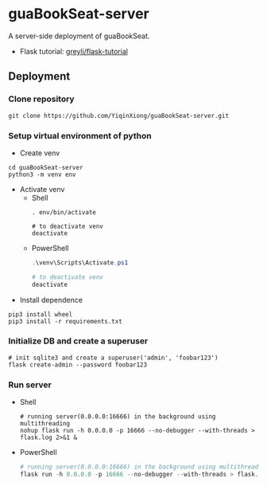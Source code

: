 # guaBookSeat-server
A server-side deployment of guaBookSeat.

- Flask tutorial: [greyli/flask-tutorial](https://github.com/greyli/flask-tutorial/blob/master/chapters/SUMMARY.md)

## Deployment
### Clone repository
```shell
git clone https://github.com/YiqinXiong/guaBookSeat-server.git
```
### Setup virtual environment of python
- Create venv
```shell
cd guaBookSeat-server
python3 -m venv env
```
- Activate venv
  - Shell
    ```shell
    . env/bin/activate
    
    # to deactivate venv
    deactivate
    ```
  - PowerShell
    ```PowerShell
    .\venv\Scripts\Activate.ps1
    
    # to deactivate venv
    deactivate
    ```
- Install dependence
```shell
pip3 install wheel
pip3 install -r requirements.txt
```
### Initialize DB and create a superuser
```shell
# init sqlite3 and create a superuser('admin', 'foobar123')
flask create-admin --password foobar123
```
### Run server
- Shell
  ```shell
  # running server(0.0.0.0:16666) in the background using multithreading
  nohup flask run -h 0.0.0.0 -p 16666 --no-debugger --with-threads > flask.log 2>&1 &
  ```
- PowerShell
  ```PowerShell
  # running server(0.0.0.0:16666) in the background using multithreading
  flask run -h 0.0.0.0 -p 16666 --no-debugger --with-threads > flask.log
  ```
